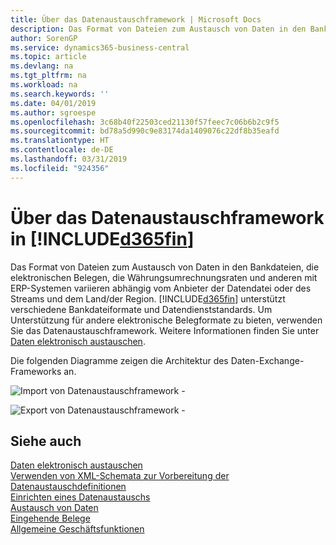 ```yaml
---
title: Über das Datenaustauschframework | Microsoft Docs
description: Das Format von Dateien zum Austausch von Daten in den Bankdateien, die elektronischen Belegen, die Währungsumrechnungsraten und anderen mit ERP-Systemen variieren abhängig vom Anbieter der Datendatei oder des Streams und dem Land/der Region.
author: SorenGP
ms.service: dynamics365-business-central
ms.topic: article
ms.devlang: na
ms.tgt_pltfrm: na
ms.workload: na
ms.search.keywords: ''
ms.date: 04/01/2019
ms.author: sgroespe
ms.openlocfilehash: 3c68b40f22503ced21130f57feec7c06b6b2c9f5
ms.sourcegitcommit: bd78a5d990c9e83174da1409076c22df8b35eafd
ms.translationtype: HT
ms.contentlocale: de-DE
ms.lasthandoff: 03/31/2019
ms.locfileid: "924356"
---
```

# <a name="about-the-data-exchange-framework-in-included365finincludesd365finmdmd"></a>Über das Datenaustauschframework in [!INCLUDE[d365fin](includes/d365fin_md.md)]
Das Format von Dateien zum Austausch von Daten in den Bankdateien, die elektronischen Belegen, die Währungsumrechnungsraten und anderen mit ERP-Systemen variieren abhängig vom Anbieter der Datendatei oder des Streams und dem Land/der Region. [!INCLUDE[d365fin](includes/d365fin_md.md)] unterstützt verschiedene Bankdateiformate und Datendienststandards. Um Unterstützung für andere elektronische Belegformate zu bieten, verwenden Sie das Datenaustauschframework. Weitere Informationen finden Sie unter [Daten elektronisch austauschen](across-data-exchange.md).    

 Die folgenden Diagramme zeigen die Architektur des Daten-Exchange-Frameworks an.  

 ![Import von Datenaustauschframework &#45;](media/across-data-exchange/dataexchangeframework_import.png)  

 ![Export von Datenaustauschframework &#45;](media/across-data-exchange/dataexchangeframework_export.png)  

## <a name="see-also"></a>Siehe auch  
[Daten elektronisch austauschen](across-data-exchange.md)  
[Verwenden von XML-Schemata zur Vorbereitung der Datenaustauschdefinitionen](across-how-to-use-xml-schemas-to-prepare-data-exchange-definitions.md)  
[Einrichten eines Datenaustauschs](across-set-up-data-exchange.md)  
[Austausch von Daten](across-exchange-data.md)  
[Eingehende Belege](across-income-documents.md)  
[Allgemeine Geschäftsfunktionen](ui-across-business-areas.md)  
